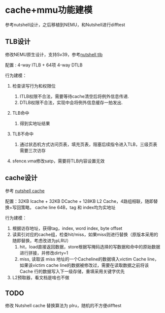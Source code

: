 # cache+mmu功能建模

参考nutshell设计，之后移植到NEMU，和Nutshell进行difftest

## TLB设计

修改NEMU原生设计，支持Sv39，参考[nutshell tlb](https://oscpu.github.io/NutShell-doc/%E5%8A%9F%E8%83%BD%E9%83%A8%E4%BB%B6/tlb.html)

配置 : 4-way ITLB + 64项 4-way DTLB

行为建模：

1. 检查读写行为和权限位

   1. ITLB权限不合法，需要等待cache清空后将例外信息传递.
   2. DTLB权限不合法，实现中会将例外信息缓存一拍发出.

2. TLB命中

   1. 得到实地址结果

3. TLB不命中

   1. 通过状态机方式访问页表，填充页表，阻塞后续指令进入TLB，三级页表需要三次访存

4. sfence.vma修改satp，需要将TLB内容设置无效

   



## cache设计

参考 [nutshell cache](https://oscpu.github.io/NutShell-doc/%E5%8A%9F%E8%83%BD%E9%83%A8%E4%BB%B6/cache.html)

配置：32KB Icache + 32KB DCache + 128KB L2 Cache，4路组相联，随即替换+写回策略， cache line 64B，tag 和 index均为实地址

行为建模：

1. 根据访存地址，获得tag，index, word index, byte offset
2. 读索引对应的cache组，检查hit/miss，如果miss则进行替换（原版本采用的随即替换，考虑改进为pLRU）
   1. hit，load直接返回数据，store根据写掩码选择的写数据和命中的原始数据进行拼接，并修改dirty=1
   2. miss, 读取该 miss 地址的一个Cacheline的数据填入victim Cache line，如果该victim cache line的数据被修改过，需要在读取数据之前将该 Cache 行的数据写入下一级存储，重填采用关键字优先
3. L2预取器，看文档是啥也不做


## TODO

修改 Nutshell cache 替换算法为 plru，随机的不方便difftest
